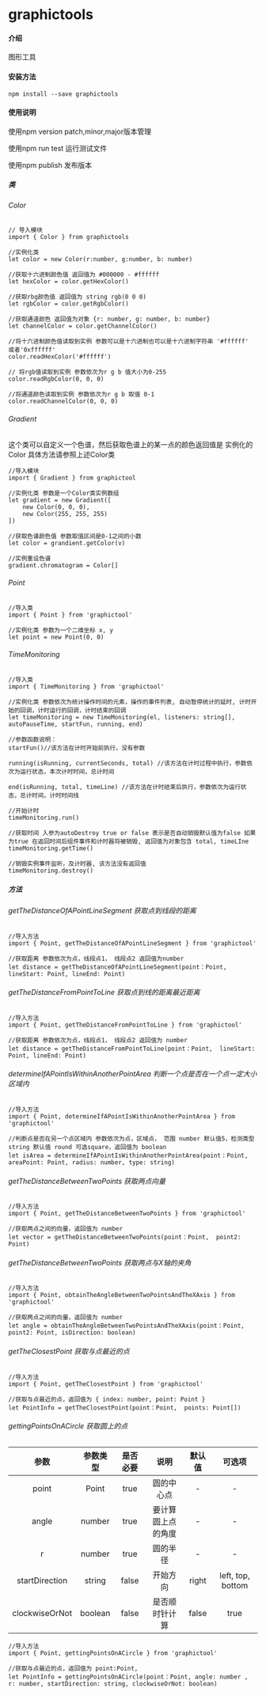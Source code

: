 # graphictools

#### 介绍
图形工具


#### 安装方法
~~~
npm install --save graphictools
~~~
#### 使用说明
使用npm version patch,minor,major版本管理

使用npm run test 运行测试文件

使用npm publish 发布版本

##### 类

###### Color 
~~~
// 导入模块
import { Color } from graphictools

//实例化类
let color = new Color(r:number, g:number, b: number)

//获取十六进制颜色值 返回值为 #000000 - #ffffff
let hexColor = color.getHexColor()

//获取rbg颜色值 返回值为 string rgb(0 0 0)
let rgbColor = color.getRgbColor()

//获取通道颜色 返回值为对象 {r: number, g: number, b: number}
let channelColor = color.getChannelColor()

//将十六进制颜色值读取到实例 参数可以是十六进制也可以是十六进制字符串 '#ffffff' 或者'0xffffff'
color.readHexColor('#ffffff')

// 将rgb值读取到实例 参数依次为r g b 值大小为0-255
color.readRgbColor(0, 0, 0)

//将通道颜色读取到实例 参数依次为r g b 取值 0-1
color.readChannelColor(0, 0, 0)

~~~

###### Gradient
这个类可以自定义一个色谱，然后获取色谱上的某一点的颜色返回值是 实例化的Color 具体方法请参照上述Color类
~~~
//导入模块
import { Gradient } from graphictool

//实例化类 参数是一个Color类实例数组
let gradient = new Gradient([
    new Color(0, 0, 0),
    new Color(255, 255, 255)
])

//获取色谱颜色值 参数取值区间是0-1之间的小数
let color = grandient.getColor(v)

//实例重设色谱
gradient.chromatogram = Color[]
~~~

###### Point
~~~
//导入类
import { Point } from 'graphictool'

//实例化类 参数为一个二维坐标 x, y
let point = new Point(0, 0)
~~~

###### TimeMonitoring
~~~
//导入类
import { TimeMonitoring } from 'graphictool'

//实例化类 参数依次为统计操作时间的元素，操作的事件列表, 自动暂停统计的延时, 计时开始的回调，计时运行的回调，计时结束的回调
let timeMonitoring = new TimeMonitoring(el, listeners: string[], autoPauseTime, startFun, running, end)

//参数函数说明：
startFun()//该方法在计时开始前执行，没有参数

running(isRunning, currentSeconds, total) //该方法在计时过程中执行，参数依次为运行状态，本次计时时间，总计时间

end(isRunning, total, timeLine) //该方法在计时结束后执行，参数依次为运行状态，总计时间，计时时间线

//开始计时
timeMonitoring.run()

//获取时间 入参为autoDestroy true or false 表示是否自动销毁默认值为false 如果为true 在返回时间后组件事件和计时器将被销毁, 返回值为对象包含 total, timeLIne
timeMonitoring.getTime()

//销毁实例事件监听，及计时器, 该方法没有返回值
timeMonitoring.destroy()
~~~

##### 方法

###### getTheDistanceOfAPointLineSegment 获取点到线段的距离
~~~
//导入方法
import { Point, getTheDistanceOfAPointLineSegment } from 'graphictool'

//获取距离 参数依次为点，线段点1， 线段点2 返回值为number
let distance = getTheDistanceOfAPointLineSegment(point：Point,  lineStart: Point, lineEnd: Point)
~~~

###### getTheDistanceFromPointToLine 获取点到线的距离最近距离
~~~
//导入方法
import { Point, getTheDistanceFromPointToLine } from 'graphictool'

//获取距离 参数依次为点，线段点1， 线段点2 返回值为 number
let distance = getTheDistanceFromPointToLine(point：Point,  lineStart: Point, lineEnd: Point)
~~~

###### determineIfAPointIsWithinAnotherPointArea 判断一个点是否在一个点一定大小区域内
~~~
//导入方法
import { Point, determineIfAPointIsWithinAnotherPointArea } from 'graphictool'

//判断点是否在另一个点区域内 参数依次为点，区域点， 范围 number 默认值5，检测类型 string 默认值 round 可选square，返回值为 boolean
let isArea = determineIfAPointIsWithinAnotherPointArea(point：Point,  areaPoint: Point, radius: number, type: string)
~~~

###### getTheDistanceBetweenTwoPoints 获取两点向量
~~~
//导入方法
import { Point, getTheDistanceBetweenTwoPoints } from 'graphictool'

//获取两点之间的向量，返回值为 number
let vector = getTheDistanceBetweenTwoPoints(point：Point,  point2: Point)
~~~

###### getTheDistanceBetweenTwoPoints 获取两点与X轴的夹角
~~~
//导入方法
import { Point, obtainTheAngleBetweenTwoPointsAndTheXAxis } from 'graphictool'

//获取两点之间的向量，返回值为 number
let angle = obtainTheAngleBetweenTwoPointsAndTheXAxis(point：Point,  point2: Point, isDirection: boolean)
~~~

###### getTheClosestPoint 获取与点最近的点
~~~
//导入方法
import { Point, getTheClosestPoint } from 'graphictool'

//获取与点最近的点，返回值为 { index: number, point: Point }
let PointInfo = getTheClosestPoint(point：Point,  points: Point[])
~~~

###### gettingPointsOnACircle 获取圆上的点
|        参数        |  参数类型   |  是否必要   |     说明      |   默认值   |        可选项        |
|:----------------:|:-------:|:-------:|:-----------:|:-------:|:-----------------:|
|      point       |  Point  |  true   |    圆的中心点    |    -    |         -         |
|      angle       | number  |  true   |  要计算圆上点的角度  |    -    |         -         |
|        r         | number  |  true   |    圆的半径     |    -    |         -         |
|  startDirection  | string  |  false  |    开始方向     |  right  | left, top, bottom |
|  clockwiseOrNot  | boolean |  false  |   是否顺时针计算   |  false  |       true        |

~~~
//导入方法
import { Point, gettingPointsOnACircle } from 'graphictool'

//获取与点最近的点，返回值为 point:Point,
let PointInfo = gettingPointsOnACircle(point：Point, angle: number , r: number, startDirection: string, clockwiseOrNot: boolean)
~~~



